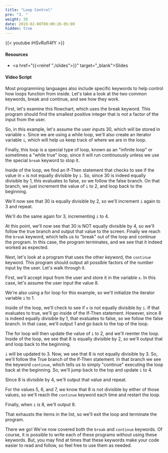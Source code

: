```yaml
---
title: "Loop Control"
pre: "3. "
weight: 30
date: 2019-02-08T00:00:26-05:00
hidden: true
---
```


{{< youtube iHSvRufI4fY >}}

#### Resources

* <a href="{{<relref "./slides">}}" target="_blank">Slides</a>

#### Video Script

Most programming languages also include specific keywords to help control how loops function from inside. Let's take a look at the two common keywords, break and continue, and see how they work.

First, let's examine this flowchart, which uses the break keyword. This program should find the smallest positive integer that is not a factor of the input from the user.

So, in this example, let's assume the user inputs 30, which will be stored in variable `x`. Since we are using a while loop, we'll also create an iterator variable `i`, which will help us keep track of where we are in the loop.

Finally, this loop is a special type of loop, known as an "infinite loop" or sometimes a "while true" loop, since it will run continuously unless we use the special `break` keyword to stop it.

Inside of the loop, we find an If-Then statement that checks to see if the value in `x` is not equally divisible by `i`. So, since 30 is indeed equally divisible by 1, this evaluates to false, so we follow the false branch. On that branch, we just increment the value of `i` to 2, and loop back to the beginning.

We'll now see that 30 is equally divisible by 2, so we'll increment `i` again to 3 and repeat.

We'll do the same again for 3, incrementing `i` to 4.

At this point, we'll now see that 30 is NOT equally divisible by 4, so we'll follow the true branch and output that value to the screen. Finally we reach the `break` keyword, which tells us to "break" out of the loop and continue the program. In this case, the program terminates, and we see that it indeed worked as expected.

Next, let's look at a program that uses the other keyword, the `continue` keyword. This program should output all possible factors of the number input by the user. Let's walk through it.

First, we'll accept input from the user and store it in the variable `x`. In this case, let's assume the user input the value 8.

We're also using a for loop for this example, so we'll initialize the iterator variable `i` to 1.

Inside of the loop, we'll check to see if `x` is not equally divisible by `i`. If that evaluates to true, we'll go inside of the If-Then statement. However, since 8 is indeed equally divisible by 1, that evaluates to false, so we follow the false branch. In that case, we'll output 1 and go back to the top of the loop.

The for loop will then update the value of `i` to 2, and we'll reenter the loop. Inside of the loop, we see that 8 is equally divisible by 2, so we'll output that and loop back to the beginning.

`i` will be updated to 3. Now, we see that 8 is not equally divisible by 3. So, we'll follow the True branch of the If-Then statement. In that branch we see the keyword `continue`, which tells us to simply "continue" executing the loop back at the beginning. So, we'll jump back to the top and update `i` to 4.

Since 8 is divisible by 4, we'll output that value and repeat.

For the values 5, 6, and 7, we know that 8 is not divisible by either of those values, so we'll reach the `continue` keyword each time and restart the loop.

Finally, when `i` is 8, we'll output 8.

That exhausts the items in the list, so we'll exit the loop and terminate the program.

There we go! We've now covered both the `break` and `continue` keywords. Of course, it is possible to write each of these programs without using these keywords. But, you may find at times that these keywords make your code easier to read and follow, so feel free to use them as needed.
